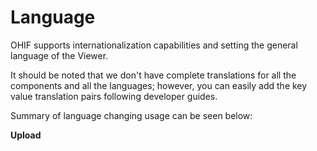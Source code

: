 # Language

OHIF supports internationalization capabilities and setting the general language
of the Viewer.

It should be noted that we don't have complete translations for all the components
and all the languages; however, you can easily add the key value translation pairs
following developer guides.

Summary of language changing usage can be seen below:

**Upload**
